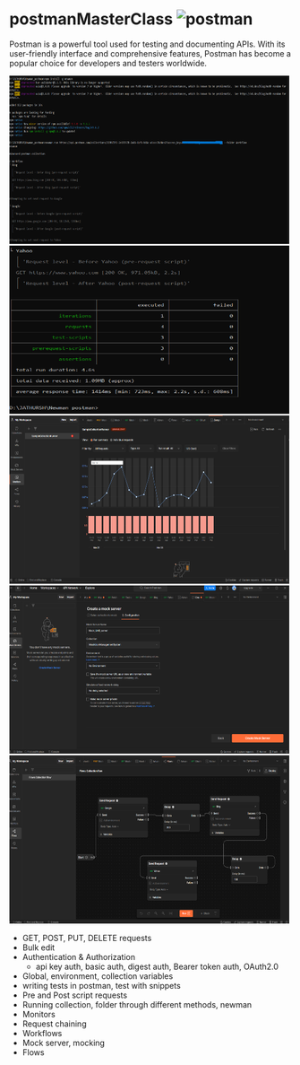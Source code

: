 # postmanMasterClass  <img src="https://www.vectorlogo.zone/logos/getpostman/getpostman-icon.svg" alt="postman" width="40" height="40"/>


Postman is a powerful tool used for testing and documenting APIs. With its user-friendly interface and comprehensive features, Postman has become a popular choice for developers and testers worldwide.

<!-- Images -->
<img src="ScreenShots/newman run collection 1.png" width="500" height="300" > <img src="ScreenShots/newman run collection 2.png" width="500" height="300" > <img src="ScreenShots/SampleCollectionRunner Monitor.png" width="500" height="300" ><img src="ScreenShots/create a mock server.png" width="500" height="300" > <img src="ScreenShots/Flows collection flow.png" width="500" height="300" >


* GET, POST, PUT, DELETE requests
* Bulk edit
* Authentication & Authorization
     * api key auth, basic auth, digest auth, Bearer token auth, OAuth2.0
* Global, environment, collection variables
* writing tests in postman, test with snippets
* Pre and Post script requests
* Running collection, folder through different methods, newman
* Monitors
* Request chaining
* Workflows
* Mock server, mocking
* Flows
